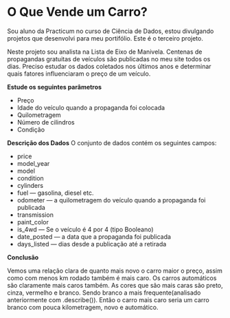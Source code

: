 # O Que Vende um Carro?
Sou aluno da Practicum no curso de Ciência de Dados, estou divulgando projetos que desenvolvi para meu portifólio. Este é o terceiro projeto.

Neste projeto sou analista na Lista de Eixo de Manivela. Centenas de propagandas gratuitas de veículos são publicadas no meu site todos os dias. Preciso estudar os dados coletados nos últimos anos e determinar quais fatores influenciaram o preço de um veículo.

**Estude os seguintes parâmetros** 
* Preço
* Idade do veículo quando a propaganda foi colocada
* Quilometragem
* Número de cilindros
* Condição

**Descrição dos Dados**
O conjunto de dados contém os seguintes campos:
* price
* model_year
* model
* condition
* cylinders
* fuel — gasolina, diesel etc.
* odometer — a quilometragem do veículo quando a propaganda foi publicada
* transmission
* paint_color
* is_4wd — Se o veículo é 4 por 4 (tipo Booleano)
* date_posted — a data que a propaganda foi publicada
* days_listed — dias desde a publicação até a retirada

**Conclusão**

Vemos uma relação clara de quanto mais novo o carro maior o preço, assim como com menos km rodado também é mais caro. Os carros automáticos são claramente mais caros também. As cores que são mais caras são preto, cinza, vermelho e branco. Sendo branco a mais frequente(analisado anteriormente com .describe()). Então o carro mais caro seria um carro branco com pouca kilometragem, novo e automático.
